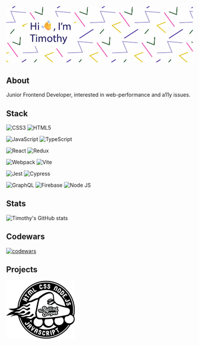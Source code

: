 # ![Hi, I'm Timothy](assets/profile.png)

## About

Junior Frontend Developer, interested in web-performance and a11y issues.

## Stack

![CSS3](https://img.shields.io/badge/CSS3-1572B6?style=for-the-badge&logo=css3&logoColor=white)
![HTML5](https://img.shields.io/badge/HTML5-E34F26?style=for-the-badge&logo=html5&logoColor=white)

![JavaScript](https://img.shields.io/badge/JavaScript-323330?style=for-the-badge&logo=javascript&logoColor=F7DF1E)
![TypeScript](https://img.shields.io/badge/TypeScript-007ACC?style=for-the-badge&logo=typescript&logoColor=white)

![React](https://img.shields.io/badge/React-20232A?style=for-the-badge&logo=react&logoColor=61DAFB)
![Redux](https://img.shields.io/badge/Redux-593D88?style=for-the-badge&logo=redux&logoColor=white)

![Webpack](https://img.shields.io/badge/Webpack-8DD6F9?style=for-the-badge&logo=Webpack&logoColor=white)
![Vite](https://img.shields.io/badge/Vite-B73BFE?style=for-the-badge&logo=vite&logoColor=FFD62E)

![Jest](https://img.shields.io/badge/Jest-C21325?style=for-the-badge&logo=jest&logoColor=white)
![Cypress](https://img.shields.io/badge/Cypress-17202C?style=for-the-badge&logo=cypress&logoColor=white)

![GraphQL](https://img.shields.io/badge/GraphQl-E10098?style=for-the-badge&logo=graphql&logoColor=white)
![Firebase](https://img.shields.io/badge/firebase-ffca28?style=for-the-badge&logo=firebase&logoColor=black)
![Node JS](https://img.shields.io/badge/Node.js-339933?style=for-the-badge&logo=nodedotjs&logoColor=white)

## Stats

![Timothy's GitHub stats](https://github-readme-stats.vercel.app/api?username=timothy7310&show_icons=true&rank_icon=github&bg_color=0000000&ring_color=a397fc)

## Codewars

[![codewars](https://www.codewars.com/users/xin35/badges/large)](https://www.codewars.com/users/xin35)

## Projects

[![RS School](assets/logo-rs.svg)](https://github.com/Timothy7310/RS-School)
